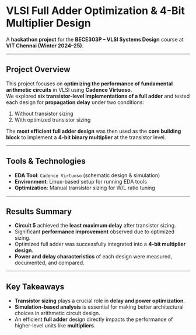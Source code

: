 # VLSI Full Adder Optimization & 4-Bit Multiplier Design  

A **hackathon project** for the **BECE303P – VLSI Systems Design** course at **VIT Chennai (Winter 2024–25)**.  

---

## Project Overview  
This project focuses on **optimizing the performance of fundamental arithmetic circuits** in VLSI using **Cadence Virtuoso**.  
We explored **six transistor-level implementations of a full adder** and tested each design for **propagation delay** under two conditions:  

1. Without transistor sizing  
2. With optimized transistor sizing  

The **most efficient full adder design** was then used as the **core building block** to implement a **4-bit binary multiplier** at the transistor level.  

---

## Tools & Technologies  

- **EDA Tool**: `Cadence Virtuoso` (schematic design & simulation)  
- **Environment**: Linux-based setup for running EDA tools  
- **Optimization**: Manual transistor sizing for W/L ratio tuning  

---

## Results Summary  

- **Circuit 5** achieved the **least maximum delay** after transistor sizing.  
- Significant **performance improvement** observed due to optimized sizing.  
- Optimized full adder was successfully integrated into a **4-bit multiplier design**.  
- **Power and delay characteristics** of each design were measured, documented, and compared.  

---

## Key Takeaways  

- **Transistor sizing** plays a crucial role in **delay and power optimization**.  
- **Simulation-based analysis** is essential for making better architectural choices in arithmetic circuit design.  
- An efficient **full adder** design directly impacts the performance of higher-level units like **multipliers**.  

